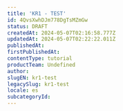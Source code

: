 ```yaml
---
title: 'KR1 - TEST'
id: 4QvsXwhDJm778DgTsMZmGw
status: DRAFT
createdAt: 2024-05-07T02:16:58.777Z
updatedAt: 2024-05-07T02:22:22.011Z
publishedAt: 
firstPublishedAt: 
contentType: tutorial
productTeam: Undefined
author: 
slugEN: kr1-test
legacySlug: kr1-test
locale: es
subcategoryId: 
---
```



